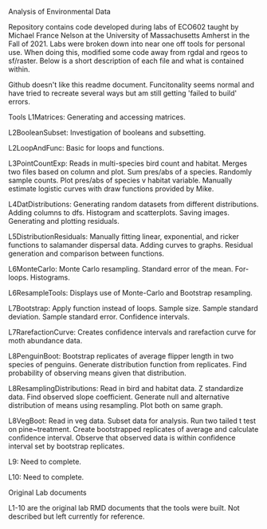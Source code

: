 Analysis of Environmental Data

Repository contains code developed during labs of ECO602 taught by Michael France Nelson at the University of Massachusetts Amherst in the Fall of 2021. Labs were broken down into near one off tools for personal use. When doing this, modified some code away from rgdal and rgeos to sf/raster. Below is a short description of each file and what is contained within.

Github doesn't like this readme document. Funcitonality seems normal and have tried to recreate several ways but am still getting 'failed to build' errors.

Tools
L1Matrices: Generating and accessing matrices.

L2BooleanSubset: Investigation of booleans and subsetting.

L2LoopAndFunc: Basic for loops and functions.

L3PointCountExp: Reads in multi-species bird count and habitat. Merges two files based on column and plot. Sum pres/abs of a species. Randomly sample counts. Plot pres/abs of species v habitat variable. Manually estimate logistic curves with draw functions provided by Mike.

L4DatDistributions: Generating random datasets from different distributions. Adding columns to dfs. Histogram and scatterplots. Saving images. Generating and plotting residuals.

L5DistributionResiduals: Manually fitting linear, exponential, and ricker functions to salamander dispersal data. Adding curves to graphs. Residual generation and comparison between functions.

L6MonteCarlo: Monte Carlo resampling. Standard error of the mean. For-loops. Histograms.

L6ResampleTools: Displays use of Monte-Carlo and Bootstrap resampling. 

L7Bootstrap: Apply function instead of loops. Sample size. Sample standard deviation. Sample standard error. Confidence intervals.

L7RarefactionCurve: Creates confidence intervals and rarefaction curve for moth abundance data.

L8PenguinBoot: Bootstrap replicates of average flipper length in two species of penguins. Generate distribution function from replicates. Find probability of observing means given that distribution.

L8ResamplingDistributions: Read in bird and habitat data. Z standardize data. Find observed slope coefficient. Generate null and alternative distribution of means using resampling. Plot both on same graph.

L8VegBoot: Read in veg data. Subset data for analysis. Run two tailed t test on pine~treatment. Create bootstrapped replicates of average and calculate confidence interval. Observe that observed data is within confidence interval set by bootstrap replicates.

L9: Need to complete.

L10: Need to complete.

Original Lab documents

L1-10 are the original lab RMD documents that the tools were built. Not described but left currently for reference.
